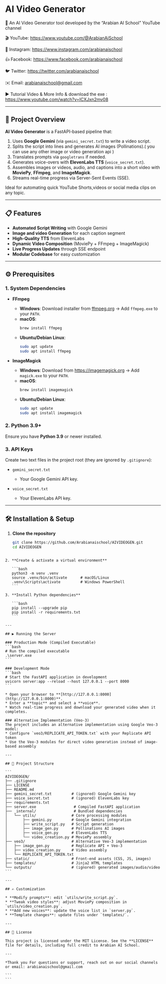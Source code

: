 # AI Video Generator

🎥 An AI Video Generator tool developed by the “Arabian AI School” YouTube channel

🎬 YouTube: https://www.youtube.com/@ArabianAiSchool

📸 Instagram: https://www.instagram.com/arabianaischool

👍 Facebook: https://www.facebook.com/arabianaischool

🐦 Twitter: https://twitter.com/arabianaischool

✉️ Email: arabianaischool@gmail.com

▶️ Tutorial Video & More Info & download the exe : https://www.youtube.com/watch?v=ICXJxn2mv08

---

## 🚀 Project Overview

**AI Video Generator** is a FastAPI-based pipeline that:
1. Uses **Google Gemini** (via `gemini_secret.txt`) to write a video script.
2. Splits the script into lines and generates AI images (Pollinations).( you can use any other image or video generation api )
3. Translates prompts via `googletrans` if needed.
4. Generates voice-overs with **ElevenLabs TTS** (`voice_secret.txt`).
5. Assembles images or videos, audio, and captions into a short video with **MoviePy**, **FFmpeg**, and **ImageMagick**.
6. Streams real-time progress via Server-Sent Events (SSE).

Ideal for automating quick YouTube Shorts,videos or social media clips on any topic.

---

## 📋 Features

- **Automated Script Writing** with Google Gemini  
- **Image and video Generation** for each caption segment  
- **High-Quality TTS** from ElevenLabs  
- **Dynamic Video Composition** (MoviePy + FFmpeg + ImageMagick)  
- **Live Progress Updates** through SSE endpoint  
- **Modular Codebase** for easy customization  

---

## ⚙️ Prerequisites

### 1. System Dependencies

- **FFmpeg**  
  - **Windows**: Download installer from [ffmpeg.org](https://ffmpeg.org/download.html) → Add `ffmpeg.exe` to your `PATH`.  
  - **macOS**:  
    ```bash
    brew install ffmpeg
    ```
  - **Ubuntu/Debian Linux**:  
    ```bash
    sudo apt update
    sudo apt install ffmpeg
    ```

- **ImageMagick**  
  - **Windows**: Download from https://imagemagick.org → Add `magick.exe` to your `PATH`.  
  - **macOS**:  
    ```bash
    brew install imagemagick
    ```
  - **Ubuntu/Debian Linux**:  
    ```bash
    sudo apt update
    sudo apt install imagemagick
    ```

### 2. Python 3.9+

Ensure you have **Python 3.9** or newer installed.

### 3. API Keys

Create two text files in the project root (they are ignored by `.gitignore`):

- `gemini_secret.txt`  
  - Your Google Gemini API key.

- `voice_secret.txt`  
  - Your ElevenLabs API key.

---

## 🛠️ Installation & Setup

1. **Clone the repository**  
   ```bash
   git clone https://github.com/Arabianaischool/AIVIDEOGEN.git
   cd AIVIDEOGEN
````

2. **Create & activate a virtual environment**

   ```bash
   python3 -m venv .venv
   source .venv/bin/activate      # macOS/Linux
   .venv\Scripts\activate         # Windows PowerShell
   ```

3. **Install Python dependencies**

   ```bash
   pip install --upgrade pip
   pip install -r requirements.txt
   ```

---

## ▶️ Running the Server

### Production Mode (Compiled Executable)
```bash
# Run the compiled executable
.\server.exe
```

### Development Mode
```bash
# Start the FastAPI application in development
uvicorn server:app --reload --host 127.0.0.1 --port 8000
```

* Open your browser to **[http://127.0.0.1:8000](http://127.0.0.1:8000)**.
* Enter a **topic** and select a **voice**.
* Watch real-time progress and download your generated video when it completes.

### Alternative Implementation (Veo-3)
The project includes an alternative implementation using Google Veo-3 model:
* Configure `veo3/REPLICATE_API_TOKEN.txt` with your Replicate API token
* Use the Veo-3 modules for direct video generation instead of image-based assembly

---

## 📂 Project Structure

```
AIVIDEOGEN/
├── .gitignore
├── LICENSE
├── README.md
├── gemini_secret.txt         # (ignored) Google Gemini key
├── voice_secret.txt          # (ignored) ElevenLabs key
├── requirements.txt
├── server.exe                 # Compiled FastAPI application
├── _internal/                 # Bundled dependencies
│   └── utils/                # Core processing modules
│       ├── gemini.py         # Google Gemini integration
│       ├── write_script.py   # Script generation
│       ├── image_gen.py      # Pollinations AI images
│       ├── voice_gen.py      # ElevenLabs TTS
│       └── video_creation.py # MoviePy assembly
├── veo3/                     # Alternative Veo-3 implementation
│   ├── image_gen.py          # Replicate API + Veo-3
│   ├── video_creation.py     # Video assembly
│   └── REPLICATE_API_TOKEN.txt
├── static/                   # Front-end assets (CSS, JS, images)
├── templates/                # Jinja2 HTML templates
└── outputs/                  # (ignored) generated images/audio/video
```

---

## ✍️ Customization

* **Modify prompts**: edit `utils/write_script.py`.
* **Tweak video styles**: adjust MoviePy composition in `utils/video_creation.py`.
* **Add new voices**: update the voice list in `server.py`.
* **Template changes**: update files under `templates/`.

---

## 📝 License

This project is licensed under the MIT License. See the **LICENSE** file for details, including full credit to Arabian AI School.

---

*Thank you For questions or support, reach out on our social channels or email: arabianaischool@gmail.com

```
```
